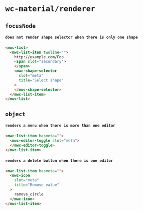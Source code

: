 # `wc-material/renderer`

## `focusNode`

####   `does not render shape selector when there is only one shape`

```html
<mwc-list>
  <mwc-list-item twoline="">
    http://example.com/Foo
    <span slot="secondary">
    </span>
    <mwc-shape-selector
      slot="meta"
      title="Select shape"
    >
    </mwc-shape-selector>
  </mwc-list-item>
</mwc-list>
```

## `object`

####   `renders a menu when there is more than one editor`

```html
<mwc-list-item hasmeta="">
  <mwc-editor-toggle slot="meta">
  </mwc-editor-toggle>
</mwc-list-item>
```

####   `renders a delete button when there is one editor`

```html
<mwc-list-item hasmeta="">
  <mwc-icon
    slot="meta"
    title="Remove value"
  >
    remove_circle
  </mwc-icon>
</mwc-list-item>

```

